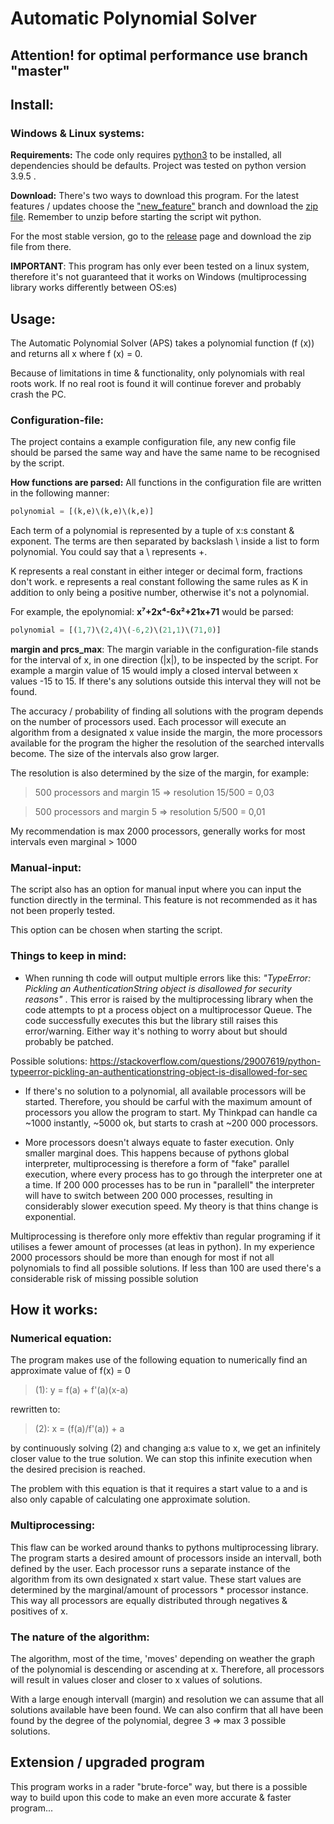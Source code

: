 # Automatic Polynomial Solver

## Attention! for optimal performance use branch "master"

## Install:
### Windows & Linux systems:
**Requirements:**
The code only requires [python3](https://www.python.org/downloads/, "Official Python3 Download-page") to be installed, all dependencies should be defaults. Project was tested on python 
version 3.9.5 .

**Download:** There's two ways to download this program. For the latest features / updates choose the ["new_feature"](
https://gitlab.com/school-projects-gymnasiet/auto-numeric-equation-solver/-/tree/new_feature '"Nightly build"') 
branch and download the [zip file](https://gitlab.com/school-projects-gymnasiet/auto-numeric-equation-solver/-/archive/new_feature/auto-numeric-equation-solver-new_feature.zip
 "Download link of v0.1"). Remember to unzip before starting the script wit python. 

For the most stable version, go to the [release](
https://gitlab.com/school-projects-gymnasiet/auto-numeric-equation-solver/-/releases "Project's official releases") 
page and download the zip file from there. 

**IMPORTANT**: This program has only ever been tested on a linux system, therefore it's not guaranteed that it works on 
Windows (multiprocessing library works differently between OS:es)

## Usage:
The Automatic Polynomial Solver (APS) takes a polynomial function (f (x)) and returns all x where f (x) = 0.

Because of limitations in time & functionality, only polynomials with real roots work. If no real root is found it will continue forever and probably crash the PC.
### Configuration-file:
The project contains a example configuration file, any new config file should be parsed the same way and have the same name to be recognised by the script. 

**How functions are parsed:** 
All functions in the configuration file are written in the following manner:
````python
polynomial = [(k,e)\(k,e)\(k,e)]
````
Each term of a polynomial is represented by a tuple of x:s constant & exponent. The terms are then separated by backslash \ inside a list to form polynomial. You could say that a \ represents +.

K represents a real constant in either integer or decimal form, fractions don't work.
e represents a real constant following the same rules as K in addition to only being a positive number, otherwise it's not a polynomial.

For example, the epolynomial: **x⁷+2x⁴-6x²+21x+71** would be parsed:
````python
polynomial = [(1,7)\(2,4)\(-6,2)\(21,1)\(71,0)]
````

**margin and prcs_max**:
The margin variable in the configuration-file stands for the interval of x, in one direction (|x|), to be inspected by the script.
For example a margin value of 15 would imply a closed interval between x values -15 to 15. If there's any solutions outside this interval they will not be found.

The accuracy / probability of finding all solutions with the program depends on the number of processors used. 
Each processor will execute an algorithm from a designated x value inside the margin, the more processors available for the program 
the higher the resolution of the searched intervalls become. The size of the intervals also grow larger.


The resolution is also determined by the size of the margin, for example:

>500 processors and margin 15 => resolution 15/500 = 0,03

>500 processors and margin 5 => resolution 5/500 = 0,01


My recommendation is max 2000 processors, generally works for most intervals even marginal > 1000

### Manual-input:
The script also has an option for manual input where you can input the function directly in the terminal. This feature is not recommended as it has not been properly tested.


This option can be chosen when starting the script.

### Things to keep in mind:
- When running th code will output multiple errors like this: *"TypeError: Pickling an AuthenticationString object is disallowed for security reasons"*
    . This error is raised by the multiprocessing library when the code attempts to pt a process object on a multiprocessor Queue. The code successfully executes this but the library still raises this error/warning.
    Either way it's nothing to worry about but should probably be patched.

Possible solutions: https://stackoverflow.com/questions/29007619/python-typeerror-pickling-an-authenticationstring-object-is-disallowed-for-sec



- If there's no solution to a polynomial, all available processors will be started. Therefore, you should be carful with the 
maximum amount of processors you allow the program to start. My Thinkpad can handle ca ~1000 instantly, ~5000 ok, but 
starts to crash at ~200 000 processors.


- More processors doesn't always equate to faster execution. Only smaller marginal does. This happens because of pythons 
global interpreter, multiprocessing is therefore a form of "fake" parallel execution, where every process has to go 
through the interpreter one at a time. If 200 000 processes has to be run in "parallell" the interpreter will have to switch
between 200 000 processes, resulting in considerably slower execution speed. My theory is that thins change is exponential.

Multiprocessing is therefore only more effektiv than regular programing if it utilises a fewer amount of processes (at leas in python).
In my experience 2000 processors should be more than enough for most if not all polynomials to find all possible solutions. 
If less than 100 are used there's a considerable risk of missing possible solution

## How it works:

### Numerical equation:
The program makes use of the following equation to numerically find an approximate value of f(x) = 0

>(1): y = f(a) + f'(a)(x-a)

rewritten to:
>(2): x = (f(a)/f'(a)) + a


by continuously solving (2) and changing a:s value to x, we get an infinitely closer value to the true solution. We can
stop this infinite execution when the desired precision is reached. 

The problem with this equation is that it requires a
start value to a and is also only capable of calculating one approximate solution.

### Multiprocessing:
This flaw can be worked around thanks to pythons multiprocessing library.
The program starts a desired amount of processors inside an intervall, both defined by the user.
Each processor runs a separate instance of the algorithm from its own designated x start value.
These start values are determined by the marginal/amount of processors * processor instance. 
This way all processors are equally distributed through negatives & positives of x.

### The nature of the algorithm:
The algorithm, most of the time, 'moves' depending on weather the graph of the polynomial is descending or ascending at x.
Therefore, all processors will result in values closer and closer to x values of solutions.


With a large enough intervall (margin) and resolution we can assume that all solutions available have been found.
We can also confirm that all have been found by the degree of the polynomial, degree 3 => max 3 possible solutions.

## Extension / upgraded program
This program works in a rader "brute-force" way, but there is a possible way to build upon this code 
to make an even more accurate & faster program... 